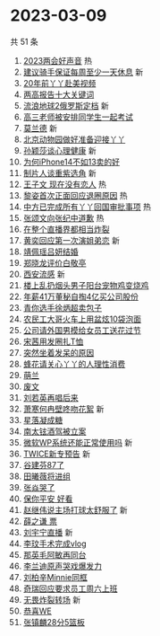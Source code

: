 # 2023-03-09

共 51 条

<!-- BEGIN -->
<!-- 最后更新时间 Thu Mar 09 2023 00:20:22 GMT+0800 (China Standard Time) -->

1. [2023两会好声音](https://s.weibo.com//weibo?q=%232023%E4%B8%A4%E4%BC%9A%E5%A5%BD%E5%A3%B0%E9%9F%B3%23&Refer=new_time)
   热
1. [建议骑手保证每周至少一天休息](https://s.weibo.com//weibo?q=%23%E5%BB%BA%E8%AE%AE%E9%AA%91%E6%89%8B%E4%BF%9D%E8%AF%81%E6%AF%8F%E5%91%A8%E8%87%B3%E5%B0%91%E4%B8%80%E5%A4%A9%E4%BC%91%E6%81%AF%23&t=31&band_rank=1&Refer=top)
   新
1. [20年前丫丫赴美视频](https://s.weibo.com//weibo?q=%2320%E5%B9%B4%E5%89%8D%E4%B8%AB%E4%B8%AB%E8%B5%B4%E7%BE%8E%E8%A7%86%E9%A2%91%23&t=31&band_rank=2&Refer=top)
1. [两高报告十大关键词](https://s.weibo.com//weibo?q=%23%E4%B8%A4%E9%AB%98%E6%8A%A5%E5%91%8A%E5%8D%81%E5%A4%A7%E5%85%B3%E9%94%AE%E8%AF%8D%23&t=31&band_rank=3&Refer=top)
1. [流浪地球2俄罗斯定档](https://s.weibo.com//weibo?q=%23%E6%B5%81%E6%B5%AA%E5%9C%B0%E7%90%832%E4%BF%84%E7%BD%97%E6%96%AF%E5%AE%9A%E6%A1%A3%23&t=31&band_rank=4&Refer=top)
   新
1. [高三老师被安排同学生一起考试](https://s.weibo.com//weibo?q=%23%E9%AB%98%E4%B8%89%E8%80%81%E5%B8%88%E8%A2%AB%E5%AE%89%E6%8E%92%E5%90%8C%E5%AD%A6%E7%94%9F%E4%B8%80%E8%B5%B7%E8%80%83%E8%AF%95%23&t=31&band_rank=5&Refer=top)
1. [莫兰德](https://s.weibo.com//weibo?q=%E8%8E%AB%E5%85%B0%E5%BE%B7&t=31&band_rank=6&Refer=top)
   新
1. [北京动物园做好准备迎接丫丫](https://s.weibo.com//weibo?q=%23%E5%8C%97%E4%BA%AC%E5%8A%A8%E7%89%A9%E5%9B%AD%E5%81%9A%E5%A5%BD%E5%87%86%E5%A4%87%E8%BF%8E%E6%8E%A5%E4%B8%AB%E4%B8%AB%23&t=31&band_rank=7&Refer=top)
1. [孙颖莎谈心理健康](https://s.weibo.com//weibo?q=%23%E5%AD%99%E9%A2%96%E8%8E%8E%E8%B0%88%E5%BF%83%E7%90%86%E5%81%A5%E5%BA%B7%23&t=31&band_rank=8&Refer=top)
   新
1. [为何iPhone14不如13卖的好](https://s.weibo.com//weibo?q=%23%E4%B8%BA%E4%BD%95iPhone14%E4%B8%8D%E5%A6%8213%E5%8D%96%E7%9A%84%E5%A5%BD%23&t=31&band_rank=9&Refer=top)
1. [制片人谈重紫选角](https://s.weibo.com//weibo?q=%23%E5%88%B6%E7%89%87%E4%BA%BA%E8%B0%88%E9%87%8D%E7%B4%AB%E9%80%89%E8%A7%92%23&t=31&band_rank=10&Refer=top)
   新
1. [王子文 现在没有恋人](https://s.weibo.com//weibo?q=%E7%8E%8B%E5%AD%90%E6%96%87%20%E7%8E%B0%E5%9C%A8%E6%B2%A1%E6%9C%89%E6%81%8B%E4%BA%BA&t=31&band_rank=11&Refer=top)
   热
1. [黎姿首次正面回应退圈原因](https://s.weibo.com//weibo?q=%23%E9%BB%8E%E5%A7%BF%E9%A6%96%E6%AC%A1%E6%AD%A3%E9%9D%A2%E5%9B%9E%E5%BA%94%E9%80%80%E5%9C%88%E5%8E%9F%E5%9B%A0%23&t=31&band_rank=12&Refer=top)
   热
1. [中方已完成所有丫丫回国审批事项](https://s.weibo.com//weibo?q=%23%E4%B8%AD%E6%96%B9%E5%B7%B2%E5%AE%8C%E6%88%90%E6%89%80%E6%9C%89%E4%B8%AB%E4%B8%AB%E5%9B%9E%E5%9B%BD%E5%AE%A1%E6%89%B9%E4%BA%8B%E9%A1%B9%23&t=31&band_rank=13&Refer=top)
   热
1. [张颂文向张纪中道歉](https://s.weibo.com//weibo?q=%23%E5%BC%A0%E9%A2%82%E6%96%87%E5%90%91%E5%BC%A0%E7%BA%AA%E4%B8%AD%E9%81%93%E6%AD%89%23&t=31&band_rank=14&Refer=top)
   热
1. [在整个直播界都相当炸裂](https://s.weibo.com//weibo?q=%23%E5%9C%A8%E6%95%B4%E4%B8%AA%E7%9B%B4%E6%92%AD%E7%95%8C%E9%83%BD%E7%9B%B8%E5%BD%93%E7%82%B8%E8%A3%82%23&t=31&band_rank=15&Refer=top)
1. [黄奕回应第一次演姐弟恋](https://s.weibo.com//weibo?q=%23%E9%BB%84%E5%A5%95%E5%9B%9E%E5%BA%94%E7%AC%AC%E4%B8%80%E6%AC%A1%E6%BC%94%E5%A7%90%E5%BC%9F%E6%81%8B%23&t=31&band_rank=16&Refer=top)
   新
1. [靖佩瑶吕妍结婚](https://s.weibo.com//weibo?q=%23%E9%9D%96%E4%BD%A9%E7%91%B6%E5%90%95%E5%A6%8D%E7%BB%93%E5%A9%9A%23&t=31&band_rank=17&Refer=top)
1. [郑晓龙评价白敬亭](https://s.weibo.com//weibo?q=%23%E9%83%91%E6%99%93%E9%BE%99%E8%AF%84%E4%BB%B7%E7%99%BD%E6%95%AC%E4%BA%AD%23&t=31&band_rank=18&Refer=top)
1. [西安流感](https://s.weibo.com//weibo?q=%23%E8%A5%BF%E5%AE%89%E6%B5%81%E6%84%9F%23&t=31&band_rank=19&Refer=top)
   新
1. [楼上乱扔烟头男子阳台宠物鸡变烧鸡](https://s.weibo.com//weibo?q=%23%E6%A5%BC%E4%B8%8A%E4%B9%B1%E6%89%94%E7%83%9F%E5%A4%B4%E7%94%B7%E5%AD%90%E9%98%B3%E5%8F%B0%E5%AE%A0%E7%89%A9%E9%B8%A1%E5%8F%98%E7%83%A7%E9%B8%A1%23&t=31&band_rank=20&Refer=top)
1. [年薪41万董秘自掏4亿买公司股份](https://s.weibo.com//weibo?q=%23%E5%B9%B4%E8%96%AA41%E4%B8%87%E8%91%A3%E7%A7%98%E8%87%AA%E6%8E%8F4%E4%BA%BF%E4%B9%B0%E5%85%AC%E5%8F%B8%E8%82%A1%E4%BB%BD%23&t=31&band_rank=21&Refer=top)
1. [青你选手徐炳超卖包子](https://s.weibo.com//weibo?q=%23%E9%9D%92%E4%BD%A0%E9%80%89%E6%89%8B%E5%BE%90%E7%82%B3%E8%B6%85%E5%8D%96%E5%8C%85%E5%AD%90%23&t=31&band_rank=22&Refer=top)
1. [农民工大哥火车上用盆炫10袋泡面](https://s.weibo.com//weibo?q=%23%E5%86%9C%E6%B0%91%E5%B7%A5%E5%A4%A7%E5%93%A5%E7%81%AB%E8%BD%A6%E4%B8%8A%E7%94%A8%E7%9B%86%E7%82%AB10%E8%A2%8B%E6%B3%A1%E9%9D%A2%23&t=31&band_rank=23&Refer=top)
1. [公司请外国男模给女员工送花过节](https://s.weibo.com//weibo?q=%23%E5%85%AC%E5%8F%B8%E8%AF%B7%E5%A4%96%E5%9B%BD%E7%94%B7%E6%A8%A1%E7%BB%99%E5%A5%B3%E5%91%98%E5%B7%A5%E9%80%81%E8%8A%B1%E8%BF%87%E8%8A%82%23&t=31&band_rank=24&Refer=top)
1. [宋茜用发圈扎T恤](https://s.weibo.com//weibo?q=%23%E5%AE%8B%E8%8C%9C%E7%94%A8%E5%8F%91%E5%9C%88%E6%89%8ET%E6%81%A4%23&t=31&band_rank=25&Refer=top)
1. [突然坐着发呆的原因](https://s.weibo.com//weibo?q=%23%E7%AA%81%E7%84%B6%E5%9D%90%E7%9D%80%E5%8F%91%E5%91%86%E7%9A%84%E5%8E%9F%E5%9B%A0%23&t=31&band_rank=26&Refer=top)
1. [蜂花请关心丫丫的人理性消费](https://s.weibo.com//weibo?q=%23%E8%9C%82%E8%8A%B1%E8%AF%B7%E5%85%B3%E5%BF%83%E4%B8%AB%E4%B8%AB%E7%9A%84%E4%BA%BA%E7%90%86%E6%80%A7%E6%B6%88%E8%B4%B9%23&t=31&band_rank=27&Refer=top)
1. [萌兰](https://s.weibo.com//weibo?q=%E8%90%8C%E5%85%B0&t=31&band_rank=28&Refer=top)
1. [废文](https://s.weibo.com//weibo?q=%E5%BA%9F%E6%96%87&t=31&band_rank=29&Refer=top)
1. [刘若英再唱后来](https://s.weibo.com//weibo?q=%23%E5%88%98%E8%8B%A5%E8%8B%B1%E5%86%8D%E5%94%B1%E5%90%8E%E6%9D%A5%23&t=31&band_rank=30&Refer=top)
1. [萧寒何冉壁咚吻花絮](https://s.weibo.com//weibo?q=%23%E8%90%A7%E5%AF%92%E4%BD%95%E5%86%89%E5%A3%81%E5%92%9A%E5%90%BB%E8%8A%B1%E7%B5%AE%23&t=31&band_rank=31&Refer=top)
   新
1. [星落凝成糖](https://s.weibo.com//weibo?q=%E6%98%9F%E8%90%BD%E5%87%9D%E6%88%90%E7%B3%96&t=31&band_rank=32&Refer=top)
1. [南太铉酒驾被立案](https://s.weibo.com//weibo?q=%23%E5%8D%97%E5%A4%AA%E9%93%89%E9%85%92%E9%A9%BE%E8%A2%AB%E7%AB%8B%E6%A1%88%23&t=31&band_rank=33&Refer=top)
1. [微软WP系统还能正常使用吗](https://s.weibo.com//weibo?q=%23%E5%BE%AE%E8%BD%AFWP%E7%B3%BB%E7%BB%9F%E8%BF%98%E8%83%BD%E6%AD%A3%E5%B8%B8%E4%BD%BF%E7%94%A8%E5%90%97%23&t=31&band_rank=34&Refer=top)
   新
1. [TWICE新专预告](https://s.weibo.com//weibo?q=TWICE%E6%96%B0%E4%B8%93%E9%A2%84%E5%91%8A&t=31&band_rank=35&Refer=top)
   新
1. [谷建芬87了](https://s.weibo.com//weibo?q=%23%E8%B0%B7%E5%BB%BA%E8%8A%AC87%E4%BA%86%23&t=31&band_rank=36&Refer=top)
1. [田曦薇将进组](https://s.weibo.com//weibo?q=%23%E7%94%B0%E6%9B%A6%E8%96%87%E5%B0%86%E8%BF%9B%E7%BB%84%23&t=31&band_rank=37&Refer=top)
1. [张焱哭了](https://s.weibo.com//weibo?q=%23%E5%BC%A0%E7%84%B1%E5%93%AD%E4%BA%86%23&t=31&band_rank=38&Refer=top)
1. [保你平安 好看](https://s.weibo.com//weibo?q=%E4%BF%9D%E4%BD%A0%E5%B9%B3%E5%AE%89%20%E5%A5%BD%E7%9C%8B&t=31&band_rank=39&Refer=top)
1. [赵继伟说主场打球太舒服了](https://s.weibo.com//weibo?q=%23%E8%B5%B5%E7%BB%A7%E4%BC%9F%E8%AF%B4%E4%B8%BB%E5%9C%BA%E6%89%93%E7%90%83%E5%A4%AA%E8%88%92%E6%9C%8D%E4%BA%86%23&t=31&band_rank=40&Refer=top)
   新
1. [薛之谦 票](https://s.weibo.com//weibo?q=%E8%96%9B%E4%B9%8B%E8%B0%A6%20%E7%A5%A8&t=31&band_rank=41&Refer=top)
1. [刘宇宁直播](https://s.weibo.com//weibo?q=%23%E5%88%98%E5%AE%87%E5%AE%81%E7%9B%B4%E6%92%AD%23&t=31&band_rank=42&Refer=top)
   新
1. [李玟手术完成vlog](https://s.weibo.com//weibo?q=%23%E6%9D%8E%E7%8E%9F%E6%89%8B%E6%9C%AF%E5%AE%8C%E6%88%90vlog%23&t=31&band_rank=43&Refer=top)
1. [那英毛阿敏再同台](https://s.weibo.com//weibo?q=%23%E9%82%A3%E8%8B%B1%E6%AF%9B%E9%98%BF%E6%95%8F%E5%86%8D%E5%90%8C%E5%8F%B0%23&t=31&band_rank=44&Refer=top)
1. [李兰迪原声哭戏爆发力](https://s.weibo.com//weibo?q=%23%E6%9D%8E%E5%85%B0%E8%BF%AA%E5%8E%9F%E5%A3%B0%E5%93%AD%E6%88%8F%E7%88%86%E5%8F%91%E5%8A%9B%23&t=31&band_rank=45&Refer=top)
1. [刘柏辛Minnie同框](https://s.weibo.com//weibo?q=%23%E5%88%98%E6%9F%8F%E8%BE%9BMinnie%E5%90%8C%E6%A1%86%23&t=31&band_rank=46&Refer=top)
1. [奇瑞回应要求员工周六上班](https://s.weibo.com//weibo?q=%23%E5%A5%87%E7%91%9E%E5%9B%9E%E5%BA%94%E8%A6%81%E6%B1%82%E5%91%98%E5%B7%A5%E5%91%A8%E5%85%AD%E4%B8%8A%E7%8F%AD%23&t=31&band_rank=47&Refer=top)
1. [无畏炸裂转场](https://s.weibo.com//weibo?q=%23%E6%97%A0%E7%95%8F%E7%82%B8%E8%A3%82%E8%BD%AC%E5%9C%BA%23&t=31&band_rank=48&Refer=top)
   新
1. [恭喜WE](https://s.weibo.com//weibo?q=%E6%81%AD%E5%96%9CWE&t=31&band_rank=49&Refer=top)
1. [张镇麟28分5篮板](https://s.weibo.com//weibo?q=%23%E5%BC%A0%E9%95%87%E9%BA%9F28%E5%88%865%E7%AF%AE%E6%9D%BF%23&t=31&band_rank=50&Refer=top)

<!-- END -->
